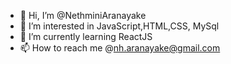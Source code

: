 - 👋 Hi, I’m @NethminiAranayake
- 👀 I’m interested in JavaScript,HTML,CSS, MySql
- 🌱 I’m currently learning ReactJS
- 📫 How to reach me @nh.aranayake@gmail.com

<!---
NethminiAranayake/NethminiAranayake is a ✨ special ✨ repository because its `README.md` (this file) appears on your GitHub profile.
You can click the Preview link to take a look at your changes.
--->
